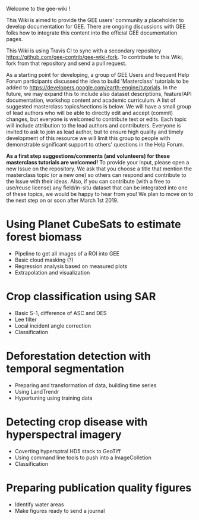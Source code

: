 Welcome to the gee-wiki !

This Wiki is aimed to provide the GEE users' community a placeholder to develop documentation for GEE. There are ongoing discussions with GEE folks how to integrate this content into the official GEE documentation pages.

This Wiki is using Travis CI to sync with a secondary repository https://github.com/gee-contrib/gee-wiki-fork. To contribute to this Wiki, fork from that repository and send a pull request.

As a starting point for developing, a group of GEE Users and frequent Help Forum participants discussed the idea to build 'Masterclass' tutorials to be added to https://developers.google.com/earth-engine/tutorials. In the future, we may expand this to include also dataset descriptions, feature/API documentation, workshop content and academic curriculum. A list of suggested masterclass topics/sections is below. We will have a small group of lead authors who will be able to directly edit and accept (commit) changes, but everyone is welcomed to contribute text or edits. Each topic will include attribution to the lead authors and contributers. Everyone is invited to ask to join as lead author, but to ensure high quality and timely development of this resource we will limit this group to people with demonstrable significant support to others' questions in the Help Forum.

**As a first step suggestions/comments (and volunteers) for these masterclass tutorials are welcomed!** To provide your input, please open a new Issue on the repository. We ask that you choose a title that mention the masterclass topic (or a new one) so others can respond and contribute to the Issue with their ideas. Also, if you can contribute (with a free to use/reuse license) any field/in-situ dataset that can be integrated into one of these topics, we would be happy to hear from you! We plan to move on to the next step on or soon after March 1st 2019.

# Using Planet CubeSats to estimate forest biomass
* Pipeline to get all images of a ROI into GEE
* Basic cloud masking (?)
* Regression analysis based on measured plots
* Extrapolation and visualization

# Crop classification using SAR
* Basic S-1, difference of ASC and DES
* Lee filter
* Local incident angle correction
* Classification 

# Deforestation detection with temporal segmentation 
* Preparing and transformation of data, building time series
* Using LandTrendr
* Hypertuning using training data

# Detecting crop disease with hyperspectral imagery 
* Coverting hypersptral HD5 stack to GeoTiff
* Using command line tools to push into a ImageColletion
* Classification 

# Preparing publication quality figures 
* Identify water areas
* Make figures ready to send a journal

